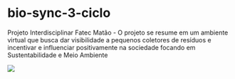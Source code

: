 # bio-sync-3-ciclo
Projeto Interdisciplinar Fatec Matão - O projeto se resume em um ambiente virtual que busca dar visibilidade a pequenos coletores de resíduos e incentivar e influenciar positivamente na sociedade focando em Sustentabilidade e Meio Ambiente

<div> 
  <img src="https://1drv.ms/i/c/3e85f63a7139441a/EZ1H4-cJI_BCvoB58K551FUBH-ne3hmviIsyUFF6Biz9iQ?e=2VmqYu" target="_blank">
  
</div>
